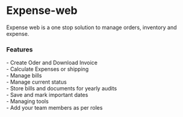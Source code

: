 # Expense-web
<p>Expense web is a one stop solution to manage orders, inventory and expense. </p>
<h3>Features </h3>
- Create Oder and Download Invoice<br>  
- Calculate Expenses or shipping<br>
- Manage bills<br>
- Manage current status <br> 
- Store bills and documents for yearly audits<br>
- Save and mark important dates <br>
- Managing tools <br>
- Add your team members as per roles <br>
